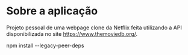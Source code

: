 # Sobre a aplicação

Projeto pessoal de uma webpage clone da Netflix feita utilizando a API disponibilizada no site https://www.themoviedb.org/.

npm install --legacy-peer-deps
